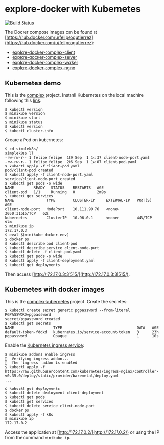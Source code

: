 # explore-docker with Kubernetes

[![Build Status](https://travis-ci.org/felipegutierrez/explore-docker.svg?branch=master)](https://travis-ci.org/felipegutierrez/explore-docker)

The Docker compose images can be found at [https://hub.docker.com/u/felipeogutierrez](https://hub.docker.com/u/felipeogutierrez):
 - [explore-docker-complex-client](https://hub.docker.com/r/felipeogutierrez/explore-docker-complex-client)
 - [explore-docker-complex-server](https://hub.docker.com/r/felipeogutierrez/explore-docker-complex-server)
 - [explore-docker-complex-worker](https://hub.docker.com/r/felipeogutierrez/explore-docker-complex-worker)
 - [explore-docker-complex-nginx](https://hub.docker.com/r/felipeogutierrez/explore-docker-complex-nginx)

## Kubernetes demo

This is the [complex](complex) project. Instanll Kubernetes on the local machine following this [link](https://kubernetes.io/docs/tasks/tools/install-kubectl/#install-kubectl-on-linux).
```
$ kubectl version
$ minikube version
$ minikube start
$ minikube status
$ kubectl version
$ kubectl cluster-info
```
Create a Pod on kubernetes:
```
$ cd simplek8s/
simplek8s$ ll
-rw-rw-r-- 1 felipe felipe  189 Sep  1 14:37 client-node-port.yaml
-rw-rw-r-- 1 felipe felipe  206 Sep  1 14:07 client-pod.yaml
$ kubectl apply -f client-pod.yaml 
pod/client-pod created
$ kubectl apply -f client-node-port.yaml 
service/client-node-port created
$ kubectl get pods -o wide
NAME         READY   STATUS    RESTARTS   AGE
client-pod   1/1     Running   0          2m9s
$ kubectl get services
NAME               TYPE        CLUSTER-IP     EXTERNAL-IP   PORT(S)          AGE
client-node-port   NodePort    10.111.99.76   <none>        3050:31515/TCP   62s
kubernetes         ClusterIP   10.96.0.1      <none>        443/TCP          97m
$ minikube ip
172.17.0.3
$ eval $(minikube docker-env)
$ docker ps
$ kubectl describe pod client-pod
$ kubectl describe service client-node-port
$ kubectl delete -f client-pod.yaml
$ kubectl get pods -o wide
$ kubectl apply -f client-deployment.yaml
$ kubectl get deployments
```
Then access [http://172.17.0.3:31515/](http://172.17.0.3:31515/).

## Kubernetes with docker images
This is the [complex-kubernetes](complex-kubernetes) project. Create the secretes:
```
$ kubectl create secret generic pgpassword --from-literal PGPASSWORD=pgpassword
secret/pgpassword created
$ kubectl get secrets
NAME                  TYPE                                  DATA   AGE
default-token-fddxd   kubernetes.io/service-account-token   3      23h
pgpassword            Opaque                                1      10s
```
Enable the [Kubernetes ingress service](https://kubernetes.github.io/ingress-nginx/deploy/):
```
$ minikube addons enable ingress
🔎  Verifying ingress addon...
🌟  The 'ingress' addon is enabled
$ kubectl apply -f https://raw.githubusercontent.com/kubernetes/ingress-nginx/controller-v0.35.0/deploy/static/provider/baremetal/deploy.yaml
...
```

```
$ kubectl get deployments
$ kubectl delete deployment client-deployment
$ kubectl get pods
$ kubectl get services
$ kubectl delete service client-node-port
$ docker ps
$ kubectl apply -f k8s
$ minikube ip
172.17.0.2
```
Access the application at [http://172.17.0.2/](http://172.17.0.2/) or using the IP from the command `minikube ip`.


